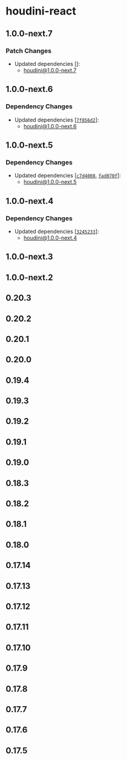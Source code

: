 # houdini-react

## 1.0.0-next.7

### Patch Changes

-   Updated dependencies []:
    -   houdini@1.0.0-next.7

## 1.0.0-next.6

### Dependency Changes

-   Updated dependencies [[`7f856d2`](https://github.com/HoudiniGraphql/houdini/commit/7f856d2b7b716b39bacae84de93b6a718bb10a84)]:
    -   houdini@1.0.0-next.6

## 1.0.0-next.5

### Dependency Changes

-   Updated dependencies [[`c7d4008`](https://github.com/HoudiniGraphql/houdini/commit/c7d4008f67dd9e25cab4e3816d0459ad6ff7c436), [`fad070f`](https://github.com/HoudiniGraphql/houdini/commit/fad070f04bd82acdcd71ecdaed52783f468b5216)]:
    -   houdini@1.0.0-next.5

## 1.0.0-next.4

### Dependency Changes

-   Updated dependencies [[`3245233`](https://github.com/HoudiniGraphql/houdini/commit/32452332c446a6a779a687bd80e2278f1e66ceef)]:
    -   houdini@1.0.0-next.4

## 1.0.0-next.3

## 1.0.0-next.2

## 0.20.3

## 0.20.2

## 0.20.1

## 0.20.0

## 0.19.4

## 0.19.3

## 0.19.2

## 0.19.1

## 0.19.0

## 0.18.3

## 0.18.2

## 0.18.1

## 0.18.0

## 0.17.14

## 0.17.13

## 0.17.12

## 0.17.11

## 0.17.10

## 0.17.9

## 0.17.8

## 0.17.7

## 0.17.6

## 0.17.5
